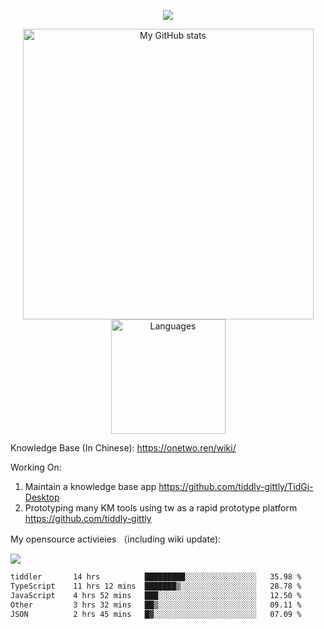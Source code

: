 <a href="https://github.com/linonetwo">
    <p align="center">
        <img src="https://github-profile-trophy.vercel.app/?username=linonetwo&column=7&theme=onedark"/>
    </p>
</a>
<a align="center" href="https://github.com/linonetwo">
  <p align="center">
    <img src="https://github-readme-stats.vercel.app/api?username=linonetwo&show_icons=true&count_private=true" alt="My GitHub stats" width="465"/>
    <img src="https://github-readme-stats.vercel.app/api/top-langs/?username=linonetwo&layout=compact&langs_count=10" alt="Languages" height="183">
  </p>
</a>

Knowledge Base (In Chinese): https://onetwo.ren/wiki/

Working On: 

1. Maintain a knowledge base app https://github.com/tiddly-gittly/TidGi-Desktop
1. Prototyping many KM tools using tw as a rapid prototype platform https://github.com/tiddly-gittly

My opensource activieies （including wiki update):

![](https://visitor-badge.glitch.me/badge?page_id=linonetwo.linonetwo)

<!--START_SECTION:waka-->

```txt
tiddler       14 hrs          █████████░░░░░░░░░░░░░░░░   35.98 %
TypeScript    11 hrs 12 mins  ███████▒░░░░░░░░░░░░░░░░░   28.78 %
JavaScript    4 hrs 52 mins   ███░░░░░░░░░░░░░░░░░░░░░░   12.50 %
Other         3 hrs 32 mins   ██▒░░░░░░░░░░░░░░░░░░░░░░   09.11 %
JSON          2 hrs 45 mins   █▓░░░░░░░░░░░░░░░░░░░░░░░   07.09 %
```

<!--END_SECTION:waka-->
